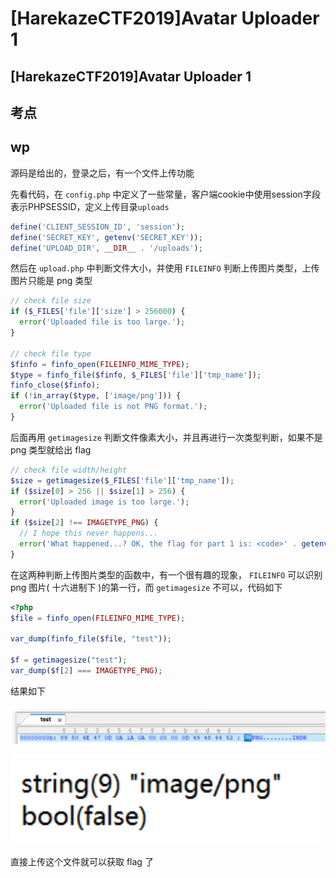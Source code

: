 # \[HarekazeCTF2019]Avatar Uploader 1

## \[HarekazeCTF2019]Avatar Uploader 1

## 考点



## wp

源码是给出的，登录之后，有一个文件上传功能

先看代码，在 `config.php` 中定义了一些常量，客户端cookie中使用session字段表示PHPSESSID，定义上传目录`uploads`

```php
define('CLIENT_SESSION_ID', 'session');
define('SECRET_KEY', getenv('SECRET_KEY'));
define('UPLOAD_DIR', __DIR__ . '/uploads');
```

然后在 `upload.php` 中判断文件大小，并使用 `FILEINFO` 判断上传图片类型，上传图片只能是 png 类型

```php
// check file size
if ($_FILES['file']['size'] > 256000) {
  error('Uploaded file is too large.');
}

// check file type
$finfo = finfo_open(FILEINFO_MIME_TYPE);
$type = finfo_file($finfo, $_FILES['file']['tmp_name']);
finfo_close($finfo);
if (!in_array($type, ['image/png'])) {
  error('Uploaded file is not PNG format.');
}
```

后面再用 `getimagesize` 判断文件像素大小，并且再进行一次类型判断，如果不是 png 类型就给出 flag

```php
// check file width/height
$size = getimagesize($_FILES['file']['tmp_name']);
if ($size[0] > 256 || $size[1] > 256) {
  error('Uploaded image is too large.');
}
if ($size[2] !== IMAGETYPE_PNG) {
  // I hope this never happens...
  error('What happened...? OK, the flag for part 1 is: <code>' . getenv('FLAG1') . '</code>');
}
```

在这两种判断上传图片类型的函数中，有一个很有趣的现象， `FILEINFO` 可以识别 png 图片( 十六进制下 )的第一行，而 `getimagesize` 不可以，代码如下

```php
<?php
$file = finfo_open(FILEINFO_MIME_TYPE);
  
var_dump(finfo_file($file, "test"));
  
$f = getimagesize("test"); 
var_dump($f[2] === IMAGETYPE_PNG);

```

结果如下

![](<../.gitbook/assets/image (10) (1) (1) (1) (1).png>)

![](<../.gitbook/assets/image (21) (1) (1) (1) (1).png>)

直接上传这个文件就可以获取 flag 了
